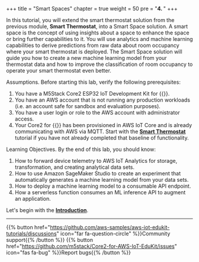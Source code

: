 +++
title = "Smart Spaces"
chapter = true
weight = 50
pre = "<b>4. </b>"
+++

In this tutorial, you will extend the smart thermostat solution from the previous module, **Smart Thermostat**, into a Smart Space solution. A smart space is the concept of using insights about a space to enhance the space or bring further capabilities to it. You will use analytics and machine learning capabilities to derive predictions from raw data about room occupancy where your smart thermostat is deployed. The Smart Space solution will guide you how to create a new machine learning model from your thermostat data and how to improve the classification of room occupancy to operate your smart thermostat even better.

Assumptions. Before starting this lab, verify the following prerequisites:
1. You have a M5Stack Core2 ESP32 IoT Development Kit for {{<awsEdukitLong-en>}}.
2. You have an AWS account that is not running any production workloads (i.e. an account safe for sandbox and evaluation purposes).
3. You have a user login or role to the AWS account with administrator access.
3. Your Core2 for {{<awsEdukitShort-en>}} has been provisioned in AWS IoT Core and is already communicating with AWS via MQTT. Start with the [**Smart Thermostat**](/en/smart-thermostat.html) tutorial if you have not already completed that baseline of functionality.

Learning Objectives. By the end of this lab, you should know:
1. How to forward device telemetry to AWS IoT Analytics for storage, transformation, and creating analytical data sets.
2. How to use Amazon SageMaker Studio to create an experiment that automatically generates a machine learning model from your data sets.
3. How to deploy a machine learning model to a consumable API endpoint.
4. How a serverless function consumes an ML inference API to augment an application.

Let's begin with the [**Introduction**](/en/smart-spaces/introduction.html).

---
{{% button href="https://github.com/aws-samples/aws-iot-edukit-tutorials/discussions" icon="far fa-question-circle" %}}Community support{{% /button %}} {{% button href="https://github.com/m5stack/Core2-for-AWS-IoT-EduKit/issues" icon="fas fa-bug" %}}Report bugs{{% /button %}}